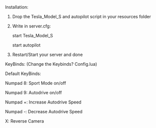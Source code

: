 Installation:

1. Drop the Tesla_Model_S and autopilot script in your resources folder
2. Write in server.cfg:


      start Tesla_Model_S
  
      start autopilot



3. Restart/Start your server and done


KeyBinds: (Change the Keybinds? Config.lua)

Default KeyBinds:


Numpad 8: Sport Mode on/off


Numpad 9: Autodrive on/off


Numpad +: Increase Autodrive Speed


Numpad -: Decrease Autodrive Speed


X: Reverse Camera

